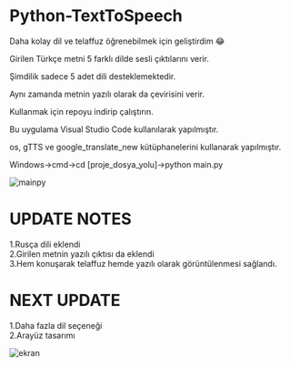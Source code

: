 # Python-TextToSpeech

Daha kolay dil ve telaffuz öğrenebilmek için geliştirdim 😂

Girilen Türkçe metni 5 farklı dilde sesli çıktılarını verir.

Şimdilik sadece 5 adet dili desteklemektedir.

Aynı zamanda metnin yazılı olarak da çevirisini verir.

Kullanmak için repoyu indirip çalıştırın.

Bu uygulama Visual Studio Code kullanılarak yapılmıştır.

os, gTTS ve google_translate_new kütüphanelerini kullanarak yapılmıştır.

Windows->cmd->cd [proje_dosya_yolu]->python main.py

![mainpy](https://user-images.githubusercontent.com/32196738/115255326-d2179980-a136-11eb-8773-6ae41d61adea.PNG)

# UPDATE NOTES
1.Rusça dili eklendi<br>
2.Girilen metnin yazılı çıktısı da eklendi<br>
3.Hem konuşarak telaffuz hemde yazılı olarak görüntülenmesi sağlandı.

# NEXT UPDATE
1.Daha fazla dil seçeneği<br>
2.Arayüz tasarımı<br>

![ekran](https://user-images.githubusercontent.com/32196738/115568428-f2755e80-a2c4-11eb-81b3-88a047bd97cb.PNG)

